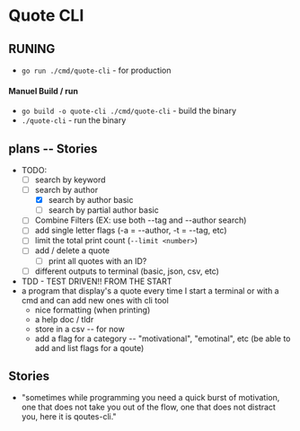 # Quote CLI

## RUNING
- `go run ./cmd/quote-cli` - for production

#### Manuel Build / run
- `go build -o quote-cli ./cmd/quote-cli` - build the binary
- `./quote-cli`  - run the binary

## plans -- Stories
 - TODO: 
    - [ ] search by keyword
    - [ ] search by author
        - [x] search by author basic
        - [ ] search by partial author basic
    - [ ] Combine Filters (EX: use both --tag and --author search)
    - [ ] add single letter flags (-a = --author, -t = --tag, etc)
    - [ ] limit the total print count (`--limit <number>`)
    - [ ] add / delete a quote
        - [ ] print all quotes with an ID?
    - [ ] different outputs to terminal (basic, json, csv, etc)

- TDD - TEST DRIVEN!! FROM THE START
- a program that display's a quote every time I start a terminal or with a cmd and can add new ones with cli tool
    - nice formatting (when printing)
    - a help doc / tldr
    - store in a csv -- for now
    - add a flag for a category -- "motivational", "emotinal", etc (be able to add and list flags for a qoute)

## Stories
- "sometimes while programming you need a quick burst of motivation, one that does not take you out of the flow, one that does not distract you, here it is qoutes-cli."
